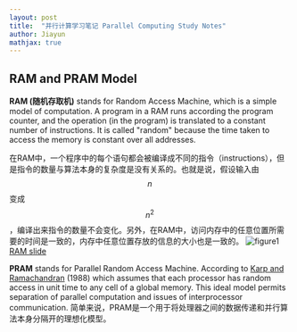 ```yaml
---
layout: post
title:  "并行计算学习笔记 Parallel Computing Study Notes"
author: Jiayun
mathjax: true
---
```

## RAM and PRAM Model
**RAM (随机存取机)** stands for Random Access Machine, which is a simple model of computation. A program in a RAM runs according the program counter, and the operation (in the program) is translated to a constant number of instructions. It is called "random" because the time taken to access the memory is constant over all addresses.

在RAM中，一个程序中的每个语句都会被编译成不同的指令（instructions），但是指令的数量与算法本身的复杂度是没有关系的。也就是说，假设输入由$$n$$变成$$n^2$$，编译出来指令的数量不会变化。另外，在RAM中，访问内存中的任意位置所需要的时间是一致的，内存中任意位置存放的信息的大小也是一致的。
![figure1](/myblog/assets/ram.png)
[RAM slide](https://www5.in.tum.de/lehre/vorlesungen/fundalg/WS02/docs/ram.pdf)

**PRAM** stands for Parallel Random Access Machine. According to [Karp and Ramachandran](https://www.researchgate.net/publication/242456161_A_survey_of_parallel_algorithms_for_shared_memory_machines) (1988) which assumes that each processor has random access in unit time to any cell of a global memory. This ideal model permits separation of parallel computation and issues of interprocessor communication.
简单来说，PRAM是一个用于将处理器之间的数据传递和并行算法本身分隔开的理想化模型。
